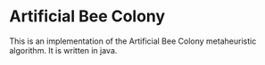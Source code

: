 Artificial Bee Colony
=========

This is an implementation of the Artificial Bee Colony metaheuristic algorithm. It is written in java. 
